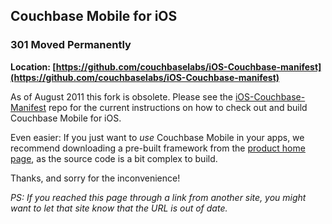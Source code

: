 ## Couchbase Mobile for iOS

### 301 Moved Permanently

**Location: [https://github.com/couchbaselabs/iOS-Couchbase-manifest](https://github.com/couchbaselabs/iOS-Couchbase-manifest)**

As of August 2011 this fork is obsolete. Please see the [iOS-Couchbase-Manifest](https://github.com/couchbaselabs/iOS-Couchbase-manifest) repo for the current instructions on how to check out and build Couchbase Mobile for iOS.

Even easier: If you just want to _use_ Couchbase Mobile in your apps, we recommend downloading a pre-built framework from the [product home page](http://www.couchbase.org/get/couchbase-mobile-for-ios/current), as the source code is a bit complex to build.

Thanks, and sorry for the inconvenience!

_PS: If you reached this page through a link from another site, you might want to let that site know that the URL is out of date._